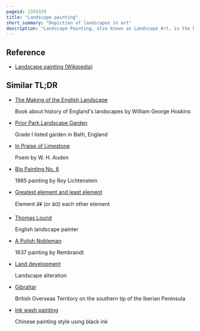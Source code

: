 ```yaml
---
pageid: 1359329
title: "Landscape painting"
short_summary: "Depiction of landscapes in art"
description: "Landscape Painting, also known as Landscape Art, is the Depiction of natural Scenery such as Mountains, Valleys, Trees, Rivers, and Forests, especially where the main Subject is a wide View—With its Elements arranged into a coherent Composition. Landscape Backgrounds for Figures can still form an important Part of other Works. Sky is almost always included in the View, and Weather is often an Element of the Composition. Detail Landscapes are not found in all artistic Traditions as a separate Subject and Develop when there is already a sophisticated Tradition of representing other Subjects."
---
```


## Reference

- [Landscape painting (Wikipedia)](https://en.wikipedia.org/?curid=1359329)

## Similar TL;DR

- [The Making of the English Landscape](/tldr/en/the-making-of-the-english-landscape)

  Book about history of England's landscapes by William George Hoskins

- [Prior Park Landscape Garden](/tldr/en/prior-park-landscape-garden)

  Grade I listed garden in Bath, England

- [In Praise of Limestone](/tldr/en/in-praise-of-limestone)

  Poem by W. H. Auden

- [Big Painting No. 6](/tldr/en/big-painting-no-6)

  1965 painting by Roy Lichtenstein

- [Greatest element and least element](/tldr/en/greatest-element-and-least-element)

  Element â¥ (or â¤) each other element

- [Thomas Lound](/tldr/en/thomas-lound)

  English landscape painter

- [A Polish Nobleman](/tldr/en/a-polish-nobleman)

  1637 painting by Rembrandt

- [Land development](/tldr/en/land-development)

  Landscape alteration

- [Gibraltar](/tldr/en/gibraltar)

  British Overseas Territory on the southern tip of the Iberian Peninsula

- [Ink wash painting](/tldr/en/ink-wash-painting)

  Chinese painting style using black ink
